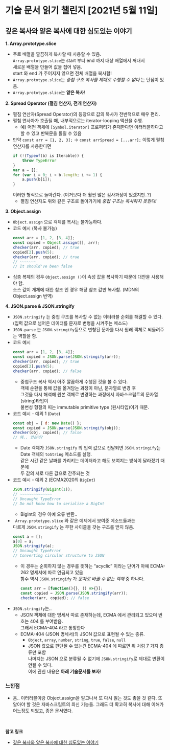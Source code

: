 # 기술 문서 읽기 챌린지 [2021년 5월 11일]

## **깊은 복사와 얕은 복사에 대한 심도있는 이야기**

**1. Array.prototype.slice**

-   주로 배열을 깔끔하게 복사할 때 사용할 수 있음.  
     `Array.prototype.slice`는 start 부터 end 까지 대상 배열에서 꺼내서  
     새로운 배열을 만들어 값을 집어 넣음.  
     start 와 end 가 주어지지 않으면 전체 배열을 복사함!
-   `Array.prototype.slice`는 _중첩 구조 복사를 제대로 수행할 수 없다_ 는 단점이 있음.
-   `Array.prototype.slice`는 **얕은 복사**!

**2. Spread Operator (펼침 연산자, 전개 연산자)**

-   펼침 연산자(Spread Operator)의 등장으로 값의 복사가 전반적으로 매우 편리.
-   펼침 연사자가 호출될 때, 내부적으로는 iterator-looping 액션을 수행.
    -   예) 어떤 객체에 `[Symbol.iterator]` 프로퍼티가 존재한다면 이터러블하다고 할 수 있고 반복문을 돌릴 수 있음
-   만약 `const arr = [1, 2, 3];` -> `const arrSpread = [...arr];` 이렇게 펼침 연산자를 사용한다면
    ```js
    if (!(Typeof(b) is Iterable)) {
        throw TypeError
    }
    var a = [];
    for (var i = 0; i < b.length; i += 1) {
        a.push(b[i]);
    }
    ```
    이러한 형식으로 돌아간다. (이거보다 더 훨씬 많은 검사과정이 있겠지만..?)
    -   펼침 연산자도 위와 같은 구조로 돌아가기에 _중첩 구조는 복사하지 못한다!_

**3. Object.assign**
- `Object.assign` 으로 객체를 복사는 불가능하다.
- 코드 예시 (복사 불가능)
    ```js
    const arr = [1, 2, [3, 4]];
    const copied = Object.assign([], arr);
    checker(arr, copied); // true
    copied[2].push(5);
    checker(arr, copied); // true
    // ~~~~~~~
    // It should've been false
    ```
- 심층 복제의 경우 `Object.assign ()`이 속성 값을 복사하기 때문에 대안을 사용해야 함.  
    소스 값이 개체에 대한 참조 인 경우 해당 참조 값만 복사함. (MDN의 Object.assign 번역)

**4. JSON.parse & JSON.stringify**
- `JSON.stringify` 는 중첩 구조를 복사할 수 없는 이터러블 순회를 해결할 수 있다.  
    (입력 값으로 넘어온 데이터를 문자로 변형을 시켜주는 메소드)
- `JSON.parse` 는 `JSON.stringify`등으로 변형된 문자를 다시 원래 객체로 되돌려주는 역할을 함.
- 코드 예시
    ```js
    const arr = [1, 2, [3, 4]];
    const copied = JSON.parse(JSON.stringify(arr));
    checker(arr, copied); // true
    copied[2].push(5);
    checker(arr, copied); // false
    ```
    - 중첩구조 복사 역시 아주 깔끔하게 수행된 것을 볼 수 있다.  
        객체 순환을 통해 값을 옮겨담는 과정이 아닌, 문자열로 변경 후  
        그것을 다시 해석해 원본 객체로 변경하는 과정에서 자바스크립트의 문자열(string)타입이  
        불변성 형질의 띠는 immutable primitive type (원시타입)이기 때문.
- 코드 예시 - 예외 1 (`Date`)
    ```js
    const obj = { d: new Date() };
    const copied = JSON.parse(JSON.stringify(obj));
    checker(obj, copied); // false
    // 웨.. 안같아?
    ```
    - Date 객체가 `JSON.stringify` 의 입력 값으로 전달되면 `JSON.stringify`는  
        Date 객체의 `toString` 메소드를 실행.  
        같은 시간 같은 날짜를 가리키는 데이터라고 해도 보여지는 방식이 달라졌기 때문에  
        두 값의 서로 다른 값으로 간주되는 것
- 코드 예시 - 예외 2 (ECMA2020의 `BigInt`)
    ```js
    JSON.stringify(BigInt(1));
    // ~~~~~~~~~~~~~~
    // Uncaught TypeError
    // Do not know how to serialize a BigInt
    ```
    - BigInt의 경우 아예 오류 반환..
- ` Array.prototype.slice` 와 같은 예제에서 보여준 메소드들과는  
    다르게 `JSON.stringify` 는 무한 사이클을 갖는 구조를 받지 않음.
    ```js
    const a = [];
    a[0] = a;
    JSON.stringify(a);
    // Uncaught TypeError
    // Converting circular structure to JSON
    ```
    - 이 경우는 순회하지 않는 경우를 뜻하는 “acyclic” 이라는 단어가 아예 ECMA-262 명세서에 따로 언급되고 있음  
        함수 역시 `JSON.stringify` 가 _문자로 바꿀 수 없는 객체_ 중 하나다.  
        ```js
        const arr = [function(){}, () =>{}];
        const copied = JSON.parse(JSON.stringify(arr));
        checker(arr, copied); // false
        ```
- `JSON.stringify`는..
    - JSON 객체에 대한 명세서 따로 존재하는데, ECMA 에서 관리되고 있으며 번호는 404 를 부여받음.  
        그래서 ECMA-404 라고 통칭한다
    - ECMA-404 (JSON 명세서)의  JSON 값으로 표현될 수 있는 종류.
        - `Object`, `array`, `number`, `string`, `true`, `false`, `null`
        -  JSON 값으로 판단될 수 있는건 ECMA-404 에 따르면 위 처럼 7 가지 종류만 포함  
            나머지는 JSON 으로 분류될 수 없기에 `JSON.stringify`로 제대로 변환이 안될 수 있다.  
            이에 관한 내용은 **아래 기술문서를 보자**!

### 느낀점

-   음.. 이터러블이랑 Object.assign을 알고나서 또 다시 읽는 것도 좋을 것 같다.
    또 알아야 할 것은 자바스크립트의 최신 기능들.
    그래도 더 확고히 복사에 대해 이해가 어느정도 되었고, 종은 문서였다.


<br/>

**참고 링크**

-   [깊은 복사와 얕은 복사에 대한 심도있는 이야기](https://medium.com/watcha/깊은-복사와-얕은-복사에-대한-심도있는-이야기-2f7d797e008a)
